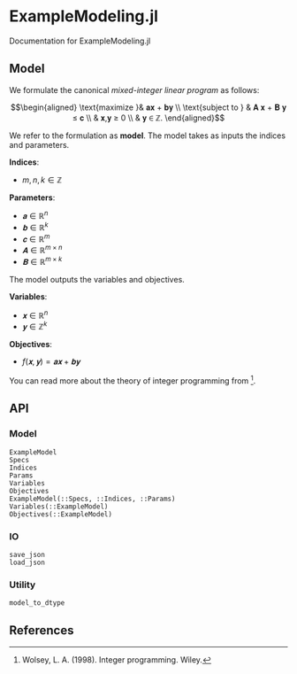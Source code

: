 # ExampleModeling.jl
Documentation for ExampleModeling.jl

## Model
We formulate the canonical *mixed-integer linear program* as follows:

$$\begin{aligned}
\text{maximize }& 𝐚𝐱 + 𝐛𝐲 \\
\text{subject to }
& 𝐀 𝐱 + 𝐁 𝐲 ≤ 𝐜 \\
& 𝐱,𝐲 ≥ 0 \\
& 𝐲 ∈ ℤ.
\end{aligned}$$

We refer to the formulation as **model**. The model takes as inputs the indices and parameters.

**Indices**:

*  $m,n,k∈ℤ$

**Parameters**:

*  $𝐚∈ℝ^{n}$
*  $𝐛∈ℝ^{k}$
*  $𝐜∈ℝ^{m}$
*  $𝐀∈ℝ^{m×n}$
*  $𝐁∈ℝ^{m×k}$

The model outputs the variables and objectives.

**Variables**:

*  $𝐱∈ℝ^{n}$
*  $𝐲∈ℤ^{k}$

**Objectives**:

*  $f(𝐱,𝐲)= 𝐚𝐱 + 𝐛𝐲$

You can read more about the theory of integer programming from [^1].


## API
### Model
```@docs
ExampleModel
Specs
Indices
Params
Variables
Objectives
ExampleModel(::Specs, ::Indices, ::Params)
Variables(::ExampleModel)
Objectives(::ExampleModel)
```

### IO
```@docs
save_json
load_json
```

### Utility
```@docs
model_to_dtype
```


## References
[^1]: Wolsey, L. A. (1998). Integer programming. Wiley.
